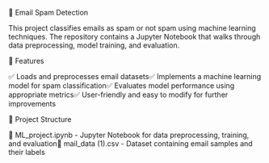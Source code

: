 📧 Email Spam Detection    

This project classifies emails as spam or not spam using machine learning techniques. The repository contains a Jupyter Notebook that walks through data preprocessing, model training, and evaluation.          
    
🚀 Features      
        
✅ Loads and preprocesses email datasets✅ Implements a machine learning model for spam classification✅ Evaluates model performance using appropriate metrics✅ User-friendly and easy to modify for further improvements    
          
📂 Project Structure      
        
📌 ML_project.ipynb - Jupyter Notebook for data preprocessing, training, and evaluation📌 mail_data (1).csv - Dataset containing email samples and their labels      
